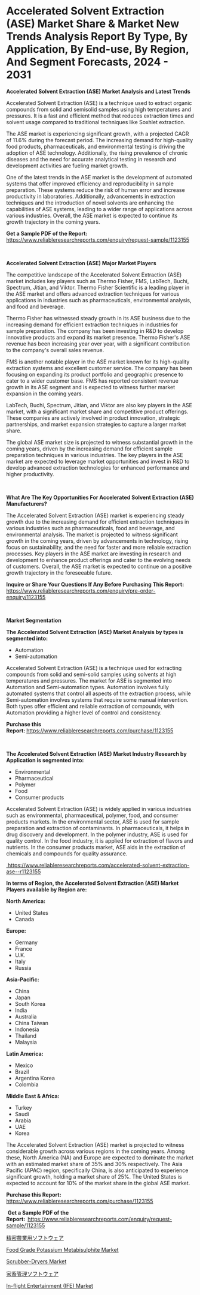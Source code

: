<p><h1>Accelerated Solvent Extraction (ASE) Market Share & Market New Trends Analysis Report By Type, By Application, By End-use, By Region, And Segment Forecasts, 2024 - 2031</h1></p><p><strong>Accelerated Solvent Extraction (ASE) Market Analysis and Latest Trends</strong></p>
<p><p>Accelerated Solvent Extraction (ASE) is a technique used to extract organic compounds from solid and semisolid samples using high temperatures and pressures. It is a fast and efficient method that reduces extraction times and solvent usage compared to traditional techniques like Soxhlet extraction.</p><p>The ASE market is experiencing significant growth, with a projected CAGR of 11.6% during the forecast period. The increasing demand for high-quality food products, pharmaceuticals, and environmental testing is driving the adoption of ASE technology. Additionally, the rising prevalence of chronic diseases and the need for accurate analytical testing in research and development activities are fueling market growth.</p><p>One of the latest trends in the ASE market is the development of automated systems that offer improved efficiency and reproducibility in sample preparation. These systems reduce the risk of human error and increase productivity in laboratories. Additionally, advancements in extraction techniques and the introduction of novel solvents are enhancing the capabilities of ASE systems, leading to a wider range of applications across various industries. Overall, the ASE market is expected to continue its growth trajectory in the coming years.</p></p>
<p><strong>Get a Sample PDF of the Report:&nbsp;</strong> <a href="https://www.reliableresearchreports.com/enquiry/request-sample/1123155">https://www.reliableresearchreports.com/enquiry/request-sample/1123155</a></p>
<p>&nbsp;</p>
<p><strong>Accelerated Solvent Extraction (ASE) Major Market Players</strong></p>
<p><p>The competitive landscape of the Accelerated Solvent Extraction (ASE) market includes key players such as Thermo Fisher, FMS, LabTech, Buchi, Spectrum, Jitian, and Viktor. Thermo Fisher Scientific is a leading player in the ASE market and offers advanced extraction techniques for various applications in industries such as pharmaceuticals, environmental analysis, and food and beverage.</p><p>Thermo Fisher has witnessed steady growth in its ASE business due to the increasing demand for efficient extraction techniques in industries for sample preparation. The company has been investing in R&D to develop innovative products and expand its market presence. Thermo Fisher's ASE revenue has been increasing year over year, with a significant contribution to the company's overall sales revenue.</p><p>FMS is another notable player in the ASE market known for its high-quality extraction systems and excellent customer service. The company has been focusing on expanding its product portfolio and geographic presence to cater to a wider customer base. FMS has reported consistent revenue growth in its ASE segment and is expected to witness further market expansion in the coming years.</p><p>LabTech, Buchi, Spectrum, Jitian, and Viktor are also key players in the ASE market, with a significant market share and competitive product offerings. These companies are actively involved in product innovation, strategic partnerships, and market expansion strategies to capture a larger market share.</p><p>The global ASE market size is projected to witness substantial growth in the coming years, driven by the increasing demand for efficient sample preparation techniques in various industries. The key players in the ASE market are expected to leverage market opportunities and invest in R&D to develop advanced extraction technologies for enhanced performance and higher productivity.</p></p>
<p>&nbsp;</p>
<p><strong>What Are The Key Opportunities For Accelerated Solvent Extraction (ASE) Manufacturers?</strong></p>
<p><p>The Accelerated Solvent Extraction (ASE) market is experiencing steady growth due to the increasing demand for efficient extraction techniques in various industries such as pharmaceuticals, food and beverage, and environmental analysis. The market is projected to witness significant growth in the coming years, driven by advancements in technology, rising focus on sustainability, and the need for faster and more reliable extraction processes. Key players in the ASE market are investing in research and development to enhance product offerings and cater to the evolving needs of customers. Overall, the ASE market is expected to continue on a positive growth trajectory in the foreseeable future.</p></p>
<p><strong>Inquire or Share Your Questions If Any Before Purchasing This Report:</strong> <a href="https://www.reliableresearchreports.com/enquiry/pre-order-enquiry/1123155">https://www.reliableresearchreports.com/enquiry/pre-order-enquiry/1123155</a></p>
<p>&nbsp;</p>
<p><strong>Market Segmentation</strong></p>
<p><strong>The Accelerated Solvent Extraction (ASE) Market Analysis by types is segmented into:</strong></p>
<p><ul><li>Automation</li><li>Semi-automation</li></ul></p>
<p><p>Accelerated Solvent Extraction (ASE) is a technique used for extracting compounds from solid and semi-solid samples using solvents at high temperatures and pressures. The market for ASE is segmented into Automation and Semi-automation types. Automation involves fully automated systems that control all aspects of the extraction process, while Semi-automation involves systems that require some manual intervention. Both types offer efficient and reliable extraction of compounds, with Automation providing a higher level of control and consistency.</p></p>
<p><strong>Purchase this Report:&nbsp;</strong><a href="https://www.reliableresearchreports.com/purchase/1123155">https://www.reliableresearchreports.com/purchase/1123155</a></p>
<p>&nbsp;</p>
<p><strong>The Accelerated Solvent Extraction (ASE) Market Industry Research by Application is segmented into:</strong></p>
<p><ul><li>Environmental</li><li>Pharmaceutical</li><li>Polymer</li><li>Food</li><li>Consumer products</li></ul></p>
<p><p>Accelerated Solvent Extraction (ASE) is widely applied in various industries such as environmental, pharmaceutical, polymer, food, and consumer products markets. In the environmental sector, ASE is used for sample preparation and extraction of contaminants. In pharmaceuticals, it helps in drug discovery and development. In the polymer industry, ASE is used for quality control. In the food industry, it is applied for extraction of flavors and nutrients. In the consumer products market, ASE aids in the extraction of chemicals and compounds for quality assurance.</p></p>
<p><a href="https://www.reliableresearchreports.com/accelerated-solvent-extraction-ase--r1123155">&nbsp;https://www.reliableresearchreports.com/accelerated-solvent-extraction-ase--r1123155</a></p>
<p><strong>In terms of Region, the Accelerated Solvent Extraction (ASE) Market Players available by Region are:</strong></p>
<p>
    <p> <strong> North America: </strong>
        <ul>
            <li>United States</li>
            <li>Canada</li>
        </ul>
        </p> 
    <p> <strong> Europe: </strong>
        <ul>
            <li>Germany</li>
            <li>France</li>
            <li>U.K.</li>
            <li>Italy</li>
            <li>Russia</li>
        </ul>
        </p> 
    <p> <strong> Asia-Pacific: </strong>
        <ul>
            <li>China</li>
            <li>Japan</li>
            <li>South Korea</li>
            <li>India</li>
            <li>Australia</li>
            <li>China Taiwan</li>
            <li>Indonesia</li>
            <li>Thailand</li>
            <li>Malaysia</li>
        </ul>
        </p> 
    <p> <strong> Latin America: </strong>
        <ul>
            <li>Mexico</li>
            <li>Brazil</li>
            <li>Argentina Korea</li>
            <li>Colombia</li>
        </ul>
        </p> 
    <p> <strong> Middle East & Africa: </strong>
        <ul>
            <li>Turkey</li>
            <li>Saudi</li>
            <li>Arabia</li>
            <li>UAE</li>
            <li>Korea</li>
        </ul>
    </p>
    </p>
<p><p>The Accelerated Solvent Extraction (ASE) market is projected to witness considerable growth across various regions in the coming years. Among these, North America (NA) and Europe are expected to dominate the market with an estimated market share of 35% and 30% respectively. The Asia Pacific (APAC) region, specifically China, is also anticipated to experience significant growth, holding a market share of 25%. The United States is expected to account for 10% of the market share in the global ASE market.</p></p>
<p><strong>Purchase this Report: </strong><a href="https://www.reliableresearchreports.com/purchase/1123155">https://www.reliableresearchreports.com/purchase/1123155</a></p>
<p>&nbsp;<strong>Get a Sample PDF of the Report:&nbsp;&nbsp;</strong><a href="https://www.reliableresearchreports.com/enquiry/request-sample/1123155">https://www.reliableresearchreports.com/enquiry/request-sample/1123155</a></p>
<p><strong></strong></p>
<p><p><a href="https://github.com/andrade7361/Market-Research-Report-List-1/blob/main/590680346272.md">精密農業用ソフトウェア</a></p><p><a href="https://issuu.com/reportprime-2/docs/food-grade-potassium-metabisulphite-market-size-20">Food Grade Potassium Metabisulphite Market</a></p><p><a href="https://github.com/Sinjinluong3e0awx2m195k76/Market-Research-Report-List-2/blob/main/scrubber-dryers-market.md">Scrubber-Dryers Market</a></p><p><a href="https://github.com/ReganWisoky2023/Market-Research-Report-List-1/blob/main/844884146271.md">家畜管理ソフトウェア</a></p><p><a href="https://github.com/shotows/Market-Research-Report-List-2/blob/main/in-flight-entertainment-ife-market.md">In-flight Entertainment (IFE) Market</a></p></p>